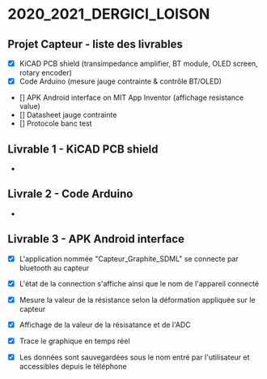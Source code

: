 # 2020_2021_DERGICI_LOISON

## Projet Capteur - liste des livrables

- [x] KiCAD PCB shield (transimpedance amplifier, BT module, OLED screen, rotary encoder)
- [x] Code Arduino (mesure jauge contrainte & contrôle BT/OLED)
- [] APK Android interface on MIT App Inventor (affichage resistance value)
- [] Datasheet jauge contrainte
- [] Protocole banc test


## Livrable 1 - KiCAD PCB shield
-

## Livrale 2 - Code Arduino
-

## Livrable 3 - APK Android interface
- [x] L'application nommée "Capteur_Graphite_SDML" se connecte par bluetooth au capteur 
- [x] L'état de la connection s'affiche ainsi que le nom de l'appareil connecté
- [x] Mesure la valeur de la résistance selon la déformation appliquée sur le capteur
- [x] Affichage de la valeur de la résisatance et de l'ADC
- [x] Trace le graphique en temps réel
- [x] Les données sont sauvegardées sous le nom entré par l'utilisateur et accessibles depuis le téléphone 


